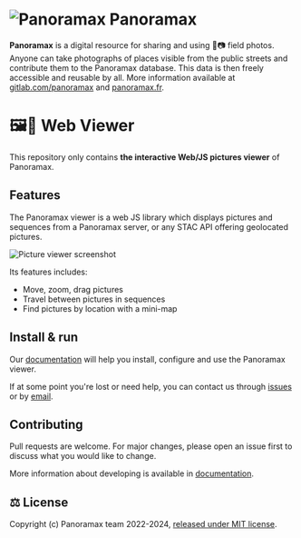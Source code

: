 # ![Panoramax](https://upload.wikimedia.org/wikipedia/commons/thumb/a/a9/Panoramax.svg/40px-Panoramax.svg.png) Panoramax

__Panoramax__ is a digital resource for sharing and using 📍📷 field photos. Anyone can take photographs of places visible from the public streets and contribute them to the Panoramax database. This data is then freely accessible and reusable by all. More information available at [gitlab.com/panoramax](https://gitlab.com/panoramax) and [panoramax.fr](https://panoramax.fr/).


# 🖼️👀 Web Viewer

This repository only contains __the interactive Web/JS pictures viewer__ of Panoramax.

## Features

The Panoramax viewer is a web JS library which displays pictures and sequences from a Panoramax server, or any STAC API offering geolocated pictures.

![Picture viewer screenshot](https://gitlab.com/panoramax/clients/web-viewer/-/raw/develop/docs/images/screenshot.jpg)

Its features includes:

* Move, zoom, drag pictures
* Travel between pictures in sequences
* Find pictures by location with a mini-map


## Install & run

Our [documentation](https://gitlab.com/panoramax/clients/web-viewer/-/tree/develop/docs) will help you install, configure and use the Panoramax viewer.

If at some point you're lost or need help, you can contact us through [issues](https://gitlab.com/panoramax/clients/web-viewer/-/issues) or by [email](mailto:panieravide@riseup.net).


## Contributing

Pull requests are welcome. For major changes, please open an issue first to discuss what you would like to change.

More information about developing is available in [documentation](https://gitlab.com/panoramax/clients/web-viewer/-/tree/develop/docs).


## ⚖️ License

Copyright (c) Panoramax team 2022-2024, [released under MIT license](https://gitlab.com/panoramax/clients/web-viewer/-/blob/develop/LICENSE).
